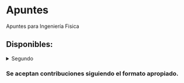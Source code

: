 # Apuntes
Apuntes para Ingeniería Fisica

## Disponibles:
<details>
<summary> Segundo </summary>
<details>
<summary> Primer Cuatrimestre </summary>
- [Termodinámica](https://github.com/JixS4v/Apuntes/releases/download/latest/termo.pdf)
- [Métodos Matemáticos 2](https://github.com/JixS4v/Apuntes/releases/download/latest/mmat2.pdf)
- [Mecánica Analítica](https://github.com/JixS4v/Apuntes/releases/download/latest/meca.pdf)
- Probabilidad y Señales aleatorias: No disponible debido al libro completo ofrecido por el profesor
- Señales, Sistemas y Circuitos: No disponible debido a la alta dependencia de diagramas de la asignatura, carga de trabajo demasiado alta.
</details>
</details>

### Se aceptan contribuciones siguiendo el formato apropiado.
